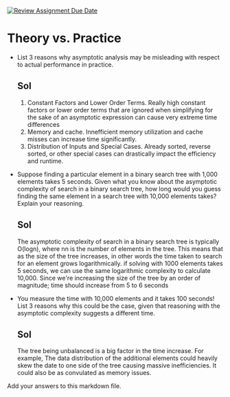 [![Review Assignment Due Date](https://classroom.github.com/assets/deadline-readme-button-24ddc0f5d75046c5622901739e7c5dd533143b0c8e959d652212380cedb1ea36.svg)](https://classroom.github.com/a/FgMJElkj)
# Theory vs. Practice

- List 3 reasons why asymptotic analysis may be misleading with respect to
  actual performance in practice.
  ## Sol
  1) Constant Factors and Lower Order Terms. Really high constant factors or lower order terms that are ignored when simplifying for the sake of an asymptotic expression can cause very extreme time differences
  2) Memory and cache. Innefficient memory utilization and cache misses can increase time significantly.
  3) Distribution of Inputs and Special Cases. Already sorted, reverse sorted, or other special cases can drastically impact the efficiency and runtime.

- Suppose finding a particular element in a binary search tree with 1,000
  elements takes 5 seconds. Given what you know about the asymptotic complexity
  of search in a binary search tree, how long would you guess finding the same
  element in a search tree with 10,000 elements takes? Explain your reasoning.
  ## Sol
  The asymptotic complexity of search in a binary search tree is typically O(log⁡n), where nn is the number of elements in the tree. This means that as the size of the tree increases, in other words the time taken to search for an element grows logarithmically. if solving with 1000 elements takes 5 seconds, we can use the same logarithmic complexity to calculate 10,000.  Since we're increasing the size of the tree by an order of magnitude; time should increase from 5 to 6 seconds


- You measure the time with 10,000 elements and it takes 100 seconds! List 3
  reasons why this could be the case, given that reasoning with the asymptotic
  complexity suggests a different time.

  ## Sol
  The tree being unbalanced is a big factor in the time increase. For example, The data distribution of the additional elements could heavily skew the date to one side of the tree causing massive inefficiencies. It could also be as convulated as memory issues.

Add your answers to this markdown file.
